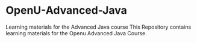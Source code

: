 # OpenU-Advanced-Java
Learning materials for the Advanced Java course 
This Repository contains learning materials for the Openu Advanced Java Course.
